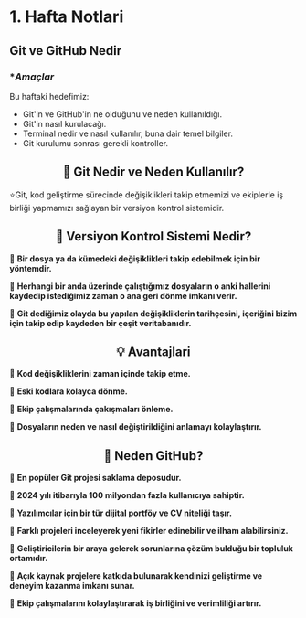 # 1. Hafta Notlari

## **Git ve GitHub Nedir** 


### **Amaçlar*
Bu haftaki hedefimiz:
- Git'in ve GitHub'in ne olduğunu ve neden kullanıldığı.
- Git'in nasıl kurulacağı.
- Terminal nedir ve nasıl kullanılır, buna dair temel bilgiler.
- Git kurulumu sonrası gerekli kontroller.


<h2 align="center">🚀 Git Nedir ve Neden Kullanılır?</h2>
 ⭐Git, kod geliştirme sürecinde değişiklikleri takip etmemizi ve ekiplerle iş birliği yapmamızı sağlayan bir versiyon kontrol sistemidir. 
</br>
 

<h2 align="center">📌 Versiyon Kontrol Sistemi Nedir?</h2>

🔹 **Bir dosya ya da kümedeki değişiklikleri takip edebilmek için bir yöntemdir.**  

🔹 **Herhangi bir anda üzerinde çalıştığımız dosyaların o anki hallerini kaydedip istediğimiz zaman o ana geri dönme imkanı verir.**  

🔹 **Git dediğimiz olayda bu yapılan değişikliklerin tarihçesini, içeriğini bizim için takip edip kaydeden bir çeşit veritabanıdır.** 


 <h2 align="center">💡 Avantajlari</h2>

🔹 **Kod değişikliklerini zaman içinde takip etme.**

🔹 **Eski kodlara kolayca dönme.** 

🔹 **Ekip çalışmalarında çakışmaları önleme.**

🔹 **Dosyaların neden ve nasıl değiştirildiğini anlamayı kolaylaştırır.**

 <h2 align="center">🚀  Neden GitHub? </h2>

🔹 **En popüler Git projesi saklama deposudur.**

🔹 **2024 yılı itibarıyla 100 milyondan fazla kullanıcıya sahiptir.**

🔹 **Yazılımcılar için bir tür dijital portföy ve CV niteliği taşır.**

🔹 **Farklı projeleri inceleyerek yeni fikirler edinebilir ve ilham alabilirsiniz.**

🔹 **Geliştiricilerin bir araya gelerek sorunlarına çözüm bulduğu bir topluluk ortamıdır.**

🔹 **Açık kaynak projelere katkıda bulunarak kendinizi geliştirme ve deneyim kazanma imkanı sunar.**

🔹 **Ekip çalışmalarını kolaylaştırarak iş birliğini ve verimliliği artırır.**





